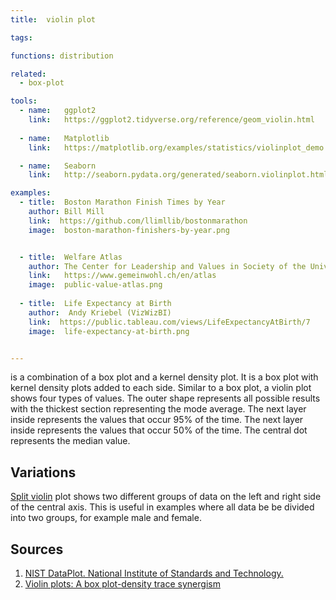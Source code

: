 ```yaml
---
title:  violin plot

tags:

functions: distribution

related:
  - box-plot

tools:
  - name:   ggplot2
    link:   https://ggplot2.tidyverse.org/reference/geom_violin.html
  
  - name:   Matplotlib
    link:   https://matplotlib.org/examples/statistics/violinplot_demo.html

  - name:   Seaborn
    link:   http://seaborn.pydata.org/generated/seaborn.violinplot.html?highlight=violin

examples:
  - title:  Boston Marathon Finish Times by Year
    author: Bill Mill
    link:  https://github.com/llimllib/bostonmarathon
    image:  boston-marathon-finishers-by-year.png


  - title:  Welfare Atlas
    author: The Center for Leadership and Values in Society of the University of St.Gallen
    link:   https://www.gemeinwohl.ch/en/atlas
    image:  public-value-atlas.png
    
  - title:  Life Expectancy at Birth
    author:  Andy Kriebel (VizWizBI)
    link:  https://public.tableau.com/views/LifeExpectancyAtBirth/7
    image:  life-expectancy-at-birth.png


---
```

is a combination of a box plot and a kernel density plot. It is a box plot with kernel density plots added to each side. Similar to a box plot, a violin plot shows four types of values. The outer shape represents all possible results with the thickest section representing the mode average. The next layer inside represents the values that occur 95% of the time. The next layer inside represents the values that occur 50% of the time. The central dot represents the median value.

<!--more-->

## Variations
[Split violin](http://seaborn.pydata.org/examples/grouped_violinplots.html?highlight=violin) plot shows two different groups of data on the left and right side of the central axis. This is useful in examples where all data be be divided into two groups, for example male and female.

## Sources
1. [NIST DataPlot. National Institute of Standards and Technology.](https://www.itl.nist.gov/div898/software/dataplot/refman1/auxillar/violplot.htm)
2. [Violin plots: A box plot-density trace synergism](https://search.proquest.com/openview/dcd68eb137d2d6b08aa23f37e34e0b01/1?pq-origsite=gscholar) 
